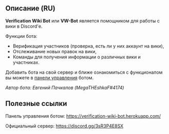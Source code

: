 ## Описание (RU)
**Verification Wiki Bot** или **VW-Bot** является помощником для работы с вики в Discord'е.

Функции бота:
+ Верификация участников (проверка, есть ли у них аккаунт на вики),
+ Отслеживание новых правок на вики,
+ Команды для получения информации о различных вики и участниках.

Добавить бота на свой сервер и ближе ознакомиться с функционалом вы можете в [панели управления](https://verification-wiki-bot.herokuapp.com/) ботом.

*Автор бота: Евгений Пачкалов (MegaTHEshkaF#4174)*

## Полезные ссылки
Панель управления ботом: <https://verification-wiki-bot.herokuapp.com/>

Официальный сервер: <https://discord.gg/3sR3P4E8SX>